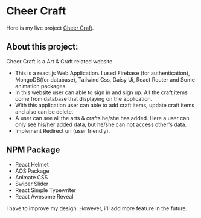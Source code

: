 # Cheer Craft

Here is my live project [Cheer Craft](https://cheer-craft.web.app/).

## About this project:

Cheer Craft is a Art & Craft related website.

* This is a react.js Web Application. I used Firebase (for authentication), MongoDB(for database), Tailwind Css, Daisy Ui, React Router and Some animation packages.
* In this website user can able to sign in and sign up. All the craft items come from database that displaying on the application.
* With this application user can able to add craft items, update craft items and also can be delete.
* A user can see all the arts & crafts he/she has added. Here a user
can only see his/her added data, but he/she can not access other's data.
* Implement Redirect uri (user friendly).

## NPM Package

* React Helmet
* AOS Package
* Animate CSS
* Swiper Slider
* React Simple Typewriter
* React Awesome Reveal

I have to improve my design. However, i'll add more feature in the future.
